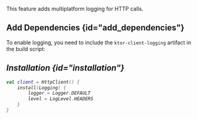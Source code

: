 [//]: # (title: Logging)

<include src="lib.md" include-id="outdated_warning"/>

This feature adds multiplatform logging for HTTP calls.

## Add Dependencies {id="add_dependencies"}
To enable logging, you need to include the `ktor-client-logging` artifact in the build script:

<var name="artifact_name" value="ktor-client-logging"/>
<include src="lib.md" include-id="add_ktor_artifact"/>


## Installation {id="installation"}

```kotlin
val client = HttpClient() {
    install(Logging) {
        logger = Logger.DEFAULT
        level = LogLevel.HEADERS
    }
}
```
